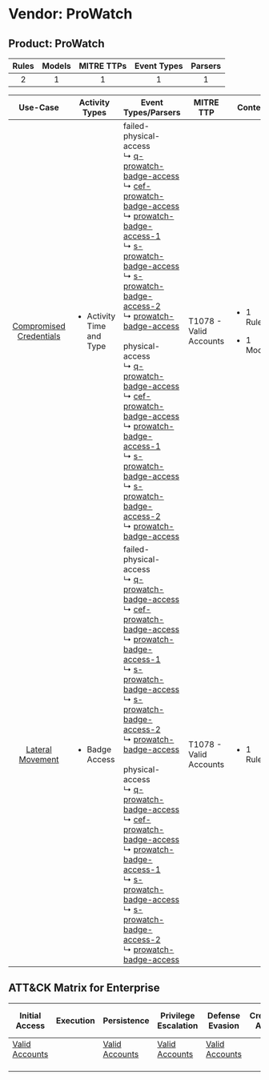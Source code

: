 Vendor: ProWatch
================
Product: ProWatch
-----------------
| Rules | Models | MITRE TTPs | Event Types | Parsers |
|:-----:|:------:|:----------:|:-----------:|:-------:|
|   2   |   1    |     1      |      1      |    1    |

|                                 Use-Case                                  | Activity Types                            | Event Types/Parsers                                                                                                                                                                                                                                                                                                                                                                                                                                                                                                                                                                                                                                                                                                                                                                                                                                                                                                                                                                                                                                                                                                     | MITRE TTP                  | Content                                             |
|:-------------------------------------------------------------------------:| ----------------------------------------- | ----------------------------------------------------------------------------------------------------------------------------------------------------------------------------------------------------------------------------------------------------------------------------------------------------------------------------------------------------------------------------------------------------------------------------------------------------------------------------------------------------------------------------------------------------------------------------------------------------------------------------------------------------------------------------------------------------------------------------------------------------------------------------------------------------------------------------------------------------------------------------------------------------------------------------------------------------------------------------------------------------------------------------------------------------------------------------------------------------------------------- | -------------------------- | --------------------------------------------------- |
| [Compromised Credentials](../UseCases/usecase_compromised_credentials.md) | <ul><li>Activity Time  and Type</li></ul> |  failed-physical-access<br> ↳ [q-prowatch-badge-access](../Parsers/parserContent_q-prowatch-badge-access.md)<br> ↳ [cef-prowatch-badge-access](../Parsers/parserContent_cef-prowatch-badge-access.md)<br> ↳ [prowatch-badge-access-1](../Parsers/parserContent_prowatch-badge-access-1.md)<br> ↳ [s-prowatch-badge-access](../Parsers/parserContent_s-prowatch-badge-access.md)<br> ↳ [s-prowatch-badge-access-2](../Parsers/parserContent_s-prowatch-badge-access-2.md)<br> ↳ [prowatch-badge-access](../Parsers/parserContent_prowatch-badge-access.md)<br><br> physical-access<br> ↳ [q-prowatch-badge-access](../Parsers/parserContent_q-prowatch-badge-access.md)<br> ↳ [cef-prowatch-badge-access](../Parsers/parserContent_cef-prowatch-badge-access.md)<br> ↳ [prowatch-badge-access-1](../Parsers/parserContent_prowatch-badge-access-1.md)<br> ↳ [s-prowatch-badge-access](../Parsers/parserContent_s-prowatch-badge-access.md)<br> ↳ [s-prowatch-badge-access-2](../Parsers/parserContent_s-prowatch-badge-access-2.md)<br> ↳ [prowatch-badge-access](../Parsers/parserContent_prowatch-badge-access.md)<br> | T1078 - Valid Accounts<br> | <ul><li>1 Rules</li></ul><ul><li>1 Models</li></ul> |
|        [Lateral Movement](../UseCases/usecase_lateral_movement.md)        | <ul><li>Badge Access</li></ul>            |  failed-physical-access<br> ↳ [q-prowatch-badge-access](../Parsers/parserContent_q-prowatch-badge-access.md)<br> ↳ [cef-prowatch-badge-access](../Parsers/parserContent_cef-prowatch-badge-access.md)<br> ↳ [prowatch-badge-access-1](../Parsers/parserContent_prowatch-badge-access-1.md)<br> ↳ [s-prowatch-badge-access](../Parsers/parserContent_s-prowatch-badge-access.md)<br> ↳ [s-prowatch-badge-access-2](../Parsers/parserContent_s-prowatch-badge-access-2.md)<br> ↳ [prowatch-badge-access](../Parsers/parserContent_prowatch-badge-access.md)<br><br> physical-access<br> ↳ [q-prowatch-badge-access](../Parsers/parserContent_q-prowatch-badge-access.md)<br> ↳ [cef-prowatch-badge-access](../Parsers/parserContent_cef-prowatch-badge-access.md)<br> ↳ [prowatch-badge-access-1](../Parsers/parserContent_prowatch-badge-access-1.md)<br> ↳ [s-prowatch-badge-access](../Parsers/parserContent_s-prowatch-badge-access.md)<br> ↳ [s-prowatch-badge-access-2](../Parsers/parserContent_s-prowatch-badge-access-2.md)<br> ↳ [prowatch-badge-access](../Parsers/parserContent_prowatch-badge-access.md)<br> | T1078 - Valid Accounts<br> | <ul><li>1 Rules</li></ul>                           |

ATT&CK Matrix for Enterprise
----------------------------
| Initial Access                                                      | Execution | Persistence                                                         | Privilege Escalation                                                | Defense Evasion                                                     | Credential Access | Discovery | Lateral Movement | Collection | Command and Control | Exfiltration | Impact |
| ------------------------------------------------------------------- | --------- | ------------------------------------------------------------------- | ------------------------------------------------------------------- | ------------------------------------------------------------------- | ----------------- | --------- | ---------------- | ---------- | ------------------- | ------------ | ------ |
| [Valid Accounts](https://attack.mitre.org/techniques/T1078)<br><br> |           | [Valid Accounts](https://attack.mitre.org/techniques/T1078)<br><br> | [Valid Accounts](https://attack.mitre.org/techniques/T1078)<br><br> | [Valid Accounts](https://attack.mitre.org/techniques/T1078)<br><br> |                   |           |                  |            |                     |              |        |